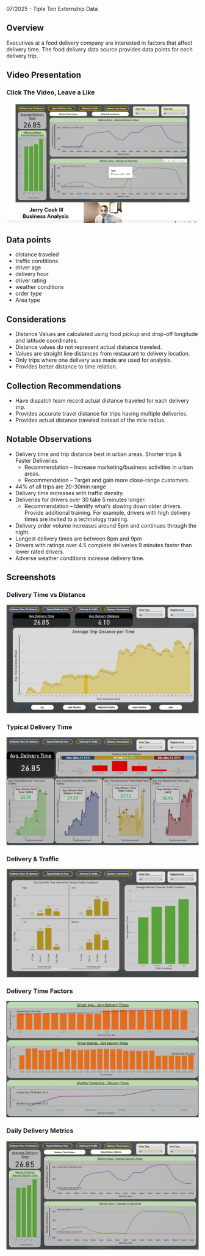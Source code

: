 
07/2025 - Tiple Ten Externship Data

## Overview 
Executives at a food delivery company are interested in factors that affect delivery time. The food delivery data source provides data points for each delivery trip. 

## Video Presentation
### Click The Video, Leave a Like 
[![Watch the video](https://github.com/Jcooking26/Data_projects_TripleTen/blob/1e788bcc5c05050a9e398830f4412e777a231ad4/2.%20Food%20Delivery%20Service%20Analysis/Pics/Thumbnail.png)](https://www.linkedin.com/posts/jerry-cook-iii-447166138_food-delivery-service-analysis-executives-activity-7350413797028708352-q6sV?utm_source=share&utm_medium=member_desktop&rcm=ACoAACF7nPcBNrTTisEKV5JYY0i_CvXWBZG3vPU)

## Data points
* distance traveled
* traffic conditions
* driver age
* delivery hour
* driver rating
* weather conditions 
* order type
* Area type

## Considerations 
* Distance Values are calculated using food pickup and drop-off longitude and latitude coordinates.
* Distance values do not represent actual distance traveled.
* Values are straight line distances from restaurant to delivery location.
* Only trips where one delivery was made are used for analysis.
* Provides better distance to time relation.

## Collection Recommendations
* Have dispatch team record actual distance traveled for each delivery trip.
* Provides accurate travel distance for trips having multiple deliveries.
* Provides actual distance traveled instead of the mile radius.

## Notable Observations
* Delivery time and trip distance best in urban areas. Shorter trips & Faster Deliveries
	* Recommendation – Increase marketing/business activities in urban areas. 
    * Recommendation – Target and gain more close-range customers.
* 44% of all trips are 20-30min range 
* Delivery time increases with traffic density.
* Deliveries for drivers over 30 take 5 minutes longer.
    * Recommendation – Identify what’s slowing down older drivers. Provide additional training. For example, drivers with high delivery times are invited to a technology training. 
* Delivery order volume increases around 5pm and continues through the night. 
* Longest delivery times are between 8pm and 9pm
* Drivers with ratings over 4.5 complete deliveries 9 minutes faster than lower rated drivers. 
* Adverse weather conditions increase delivery time. 
## Screenshots
### Delivery Time vs Distance
![alt text](https://github.com/Jcooking26/Data_projects_TripleTen/blob/d6b99f87c2c29d0be5e5ca272ef6f9fd0d812fbc/2.%20Food%20Delivery%20Service%20Analysis/Pics/Delivery%20Time%20vs%20Distance.png)
### Typical Delivery Time
![alt text](https://github.com/Jcooking26/Data_projects_TripleTen/blob/d6b99f87c2c29d0be5e5ca272ef6f9fd0d812fbc/2.%20Food%20Delivery%20Service%20Analysis/Pics/Typical%20Delivery%20Time.png)
### Delivery & Traffic 
![alt text](https://github.com/Jcooking26/Data_projects_TripleTen/blob/1fc164f2b771c4f36de4b3b261dbdba87d866e7d/2.%20Food%20Delivery%20Service%20Analysis/Pics/Delivery%20And%20Traffic.png)
### Delivery Time Factors 
![alt text](https://github.com/Jcooking26/Data_projects_TripleTen/blob/d6b99f87c2c29d0be5e5ca272ef6f9fd0d812fbc/2.%20Food%20Delivery%20Service%20Analysis/Pics/Delivery%20Time%20Factors.png)
### Daily Delivery Metrics 
![alt text](https://github.com/Jcooking26/Data_projects_TripleTen/blob/22a677f039844edfae1c5b8acc9cd94ee88c8a76/2.%20Food%20Delivery%20Service%20Analysis/Pics/Daily%20Delivery%20Metrics.png)

